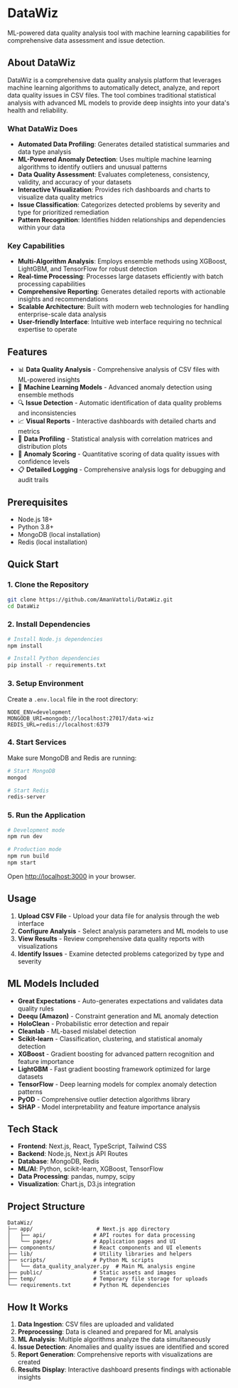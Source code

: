 # DataWiz

ML-powered data quality analysis tool with machine learning capabilities for comprehensive data assessment and issue detection.

## About DataWiz

DataWiz is a comprehensive data quality analysis platform that leverages machine learning algorithms to automatically detect, analyze, and report data quality issues in CSV files. The tool combines traditional statistical analysis with advanced ML models to provide deep insights into your data's health and reliability.

### What DataWiz Does

- **Automated Data Profiling**: Generates detailed statistical summaries and data type analysis
- **ML-Powered Anomaly Detection**: Uses multiple machine learning algorithms to identify outliers and unusual patterns
- **Data Quality Assessment**: Evaluates completeness, consistency, validity, and accuracy of your datasets
- **Interactive Visualization**: Provides rich dashboards and charts to visualize data quality metrics
- **Issue Classification**: Categorizes detected problems by severity and type for prioritized remediation
- **Pattern Recognition**: Identifies hidden relationships and dependencies within your data

### Key Capabilities

- **Multi-Algorithm Analysis**: Employs ensemble methods using XGBoost, LightGBM, and TensorFlow for robust detection
- **Real-time Processing**: Processes large datasets efficiently with batch processing capabilities
- **Comprehensive Reporting**: Generates detailed reports with actionable insights and recommendations
- **Scalable Architecture**: Built with modern web technologies for handling enterprise-scale data analysis
- **User-friendly Interface**: Intuitive web interface requiring no technical expertise to operate

## Features

- 📊 **Data Quality Analysis** - Comprehensive analysis of CSV files with ML-powered insights
- 🤖 **Machine Learning Models** - Advanced anomaly detection using ensemble methods
- 🔍 **Issue Detection** - Automatic identification of data quality problems and inconsistencies
- 📈 **Visual Reports** - Interactive dashboards with detailed charts and metrics
- 🧹 **Data Profiling** - Statistical analysis with correlation matrices and distribution plots
- 🎯 **Anomaly Scoring** - Quantitative scoring of data quality issues with confidence levels
- 📋 **Detailed Logging** - Comprehensive analysis logs for debugging and audit trails

## Prerequisites

- Node.js 18+ 
- Python 3.8+
- MongoDB (local installation)
- Redis (local installation)

## Quick Start

### 1. Clone the Repository

```bash
git clone https://github.com/AmanVattoli/DataWiz.git
cd DataWiz
```

### 2. Install Dependencies

```bash
# Install Node.js dependencies
npm install

# Install Python dependencies
pip install -r requirements.txt
```

### 3. Setup Environment

Create a `.env.local` file in the root directory:

```env
NODE_ENV=development
MONGODB_URI=mongodb://localhost:27017/data-wiz
REDIS_URL=redis://localhost:6379
```

### 4. Start Services

Make sure MongoDB and Redis are running:

```bash
# Start MongoDB
mongod

# Start Redis
redis-server
```

### 5. Run the Application

```bash
# Development mode
npm run dev

# Production mode
npm run build
npm start
```

Open [http://localhost:3000](http://localhost:3000) in your browser.

## Usage

1. **Upload CSV File** - Upload your data file for analysis through the web interface
2. **Configure Analysis** - Select analysis parameters and ML models to use
3. **View Results** - Review comprehensive data quality reports with visualizations
4. **Identify Issues** - Examine detected problems categorized by type and severity

## ML Models Included

- **Great Expectations** - Auto-generates expectations and validates data quality rules
- **Deequ (Amazon)** - Constraint generation and ML anomaly detection
- **HoloClean** - Probabilistic error detection and repair
- **Cleanlab** - ML-based mislabel detection
- **Scikit-learn** - Classification, clustering, and statistical anomaly detection
- **XGBoost** - Gradient boosting for advanced pattern recognition and feature importance
- **LightGBM** - Fast gradient boosting framework optimized for large datasets
- **TensorFlow** - Deep learning models for complex anomaly detection patterns
- **PyOD** - Comprehensive outlier detection algorithms library
- **SHAP** - Model interpretability and feature importance analysis

## Tech Stack

- **Frontend**: Next.js, React, TypeScript, Tailwind CSS
- **Backend**: Node.js, Next.js API Routes
- **Database**: MongoDB, Redis
- **ML/AI**: Python, scikit-learn, XGBoost, TensorFlow
- **Data Processing**: pandas, numpy, scipy
- **Visualization**: Chart.js, D3.js integration

## Project Structure

```
DataWiz/
├── app/                    # Next.js app directory
│   ├── api/               # API routes for data processing
│   └── pages/             # Application pages and UI
├── components/            # React components and UI elements
├── lib/                   # Utility libraries and helpers
├── scripts/               # Python ML scripts
│   └── data_quality_analyzer.py  # Main ML analysis engine
├── public/                # Static assets and images
├── temp/                  # Temporary file storage for uploads
└── requirements.txt       # Python ML dependencies
```

## How It Works

1. **Data Ingestion**: CSV files are uploaded and validated
2. **Preprocessing**: Data is cleaned and prepared for ML analysis
3. **ML Analysis**: Multiple algorithms analyze the data simultaneously
4. **Issue Detection**: Anomalies and quality issues are identified and scored
5. **Report Generation**: Comprehensive reports with visualizations are created
6. **Results Display**: Interactive dashboard presents findings with actionable insights 